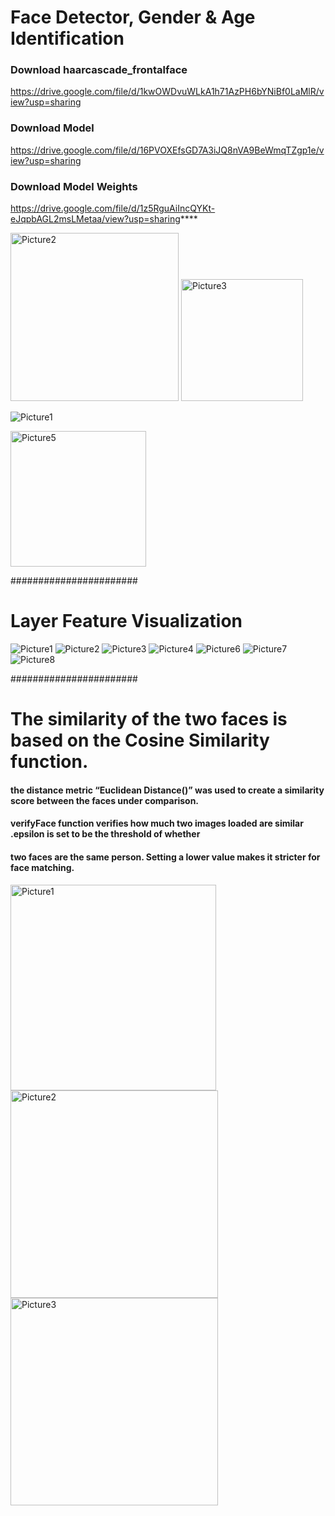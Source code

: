 # Face Detector, Gender & Age Identification


### Download haarcascade_frontalface

https://drive.google.com/file/d/1kwOWDvuWLkA1h71AzPH6bYNiBf0LaMlR/view?usp=sharing

### Download Model

https://drive.google.com/file/d/16PVOXEfsGD7A3iJQ8nVA9BeWmqTZgp1e/view?usp=sharing

### Download Model Weights

https://drive.google.com/file/d/1z5RguAiIncQYKt-eJqpbAGL2msLMetaa/view?usp=sharing****

<img width="269" alt="Picture2" src="https://github.com/arminn84/Machine-Learning/assets/150948007/10603a67-ee43-42e7-bf67-187ea67ced3d">


<img width="195" alt="Picture3" src="https://github.com/arminn84/Machine-Learning/assets/150948007/49bc86df-6423-4597-91e5-7ca2fe8647ad">


![Picture1](https://github.com/arminn84/Machine-Learning/assets/150948007/4a85ee81-50a7-430c-b3ed-44c5ebf58971)


<img width="217" alt="Picture5" src="https://github.com/arminn84/Machine-Learning/assets/150948007/c1e35eec-2672-4c9d-9e36-7e2ca41b9bbb">

#######################

# Layer Feature Visualization


![Picture1](https://github.com/arminn84/Machine-Learning/assets/150948007/a5729556-0af2-41ed-9fe1-caf98f082219)
![Picture2](https://github.com/arminn84/Machine-Learning/assets/150948007/ba32d1a9-7109-4472-a2b2-c177f649ae80)
![Picture3](https://github.com/arminn84/Machine-Learning/assets/150948007/2b74af32-8d3f-4487-88f9-646e33bcd384)
![Picture4](https://github.com/arminn84/Machine-Learning/assets/150948007/f90e4432-209c-439e-b722-7591f8229495)
![Picture6](https://github.com/arminn84/Machine-Learning/assets/150948007/463d913f-b933-4cf4-8b70-5e4c970b427a)
![Picture7](https://github.com/arminn84/Machine-Learning/assets/150948007/4dde9253-3699-4486-9e97-5ae8624ac76f)
![Picture8](https://github.com/arminn84/Machine-Learning/assets/150948007/b4cb2483-ae7a-4c10-9ad5-08dbb41421d9)

#######################
# The similarity of the two faces is based on the Cosine Similarity function.


#### the distance metric “Euclidean Distance()” was used to create a similarity score between the faces under comparison.
#### verifyFace function verifies how much two images loaded are similar  .epsilon is set to be the threshold of whether 
#### two faces are the same person. Setting a lower value makes it stricter for face matching.


<img width="329" alt="Picture1" src="https://github.com/arminn84/Machine-Learning/assets/150948007/7f0c3903-d392-436d-a90f-d92ea2d3d0b0">



<img width="332" alt="Picture2" src="https://github.com/arminn84/Machine-Learning/assets/150948007/b05c7c25-2114-474e-b686-012c443df474">



<img width="332" alt="Picture3" src="https://github.com/arminn84/Machine-Learning/assets/150948007/b04db47a-6845-41ef-8841-4163cd7269c4">













